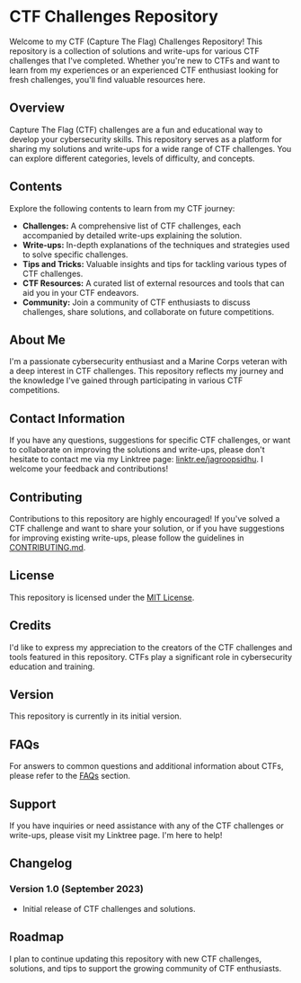 # CTF Challenges Repository

Welcome to my CTF (Capture The Flag) Challenges Repository! This repository is a collection of solutions and write-ups for various CTF challenges that I've completed. Whether you're new to CTFs and want to learn from my experiences or an experienced CTF enthusiast looking for fresh challenges, you'll find valuable resources here.

## Overview

Capture The Flag (CTF) challenges are a fun and educational way to develop your cybersecurity skills. This repository serves as a platform for sharing my solutions and write-ups for a wide range of CTF challenges. You can explore different categories, levels of difficulty, and concepts.

## Contents

Explore the following contents to learn from my CTF journey:

- **Challenges:** A comprehensive list of CTF challenges, each accompanied by detailed write-ups explaining the solution.
- **Write-ups:** In-depth explanations of the techniques and strategies used to solve specific challenges.
- **Tips and Tricks:** Valuable insights and tips for tackling various types of CTF challenges.
- **CTF Resources:** A curated list of external resources and tools that can aid you in your CTF endeavors.
- **Community:** Join a community of CTF enthusiasts to discuss challenges, share solutions, and collaborate on future competitions.

## About Me

I'm a passionate cybersecurity enthusiast and a Marine Corps veteran with a deep interest in CTF challenges. This repository reflects my journey and the knowledge I've gained through participating in various CTF competitions.

## Contact Information

If you have any questions, suggestions for specific CTF challenges, or want to collaborate on improving the solutions and write-ups, please don't hesitate to contact me via my Linktree page: [linktr.ee/jagroopsidhu](https://linktr.ee/jagroopsidhu). I welcome your feedback and contributions!

## Contributing

Contributions to this repository are highly encouraged! If you've solved a CTF challenge and want to share your solution, or if you have suggestions for improving existing write-ups, please follow the guidelines in [CONTRIBUTING.md](CONTRIBUTING.md).

## License

This repository is licensed under the [MIT License](LICENSE).

## Credits

I'd like to express my appreciation to the creators of the CTF challenges and tools featured in this repository. CTFs play a significant role in cybersecurity education and training.

## Version

This repository is currently in its initial version.

## FAQs

For answers to common questions and additional information about CTFs, please refer to the [FAQs](FAQs.md) section.

## Support

If you have inquiries or need assistance with any of the CTF challenges or write-ups, please visit my Linktree page. I'm here to help!

## Changelog

### Version 1.0 (September 2023)

- Initial release of CTF challenges and solutions.

## Roadmap

I plan to continue updating this repository with new CTF challenges, solutions, and tips to support the growing community of CTF enthusiasts.

